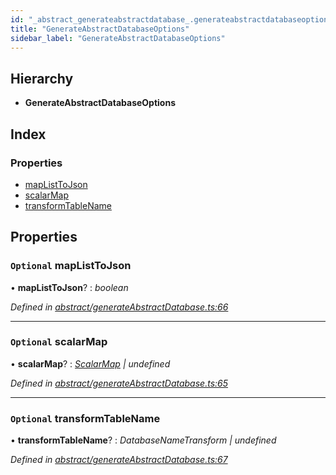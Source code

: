 ```yaml
---
id: "_abstract_generateabstractdatabase_.generateabstractdatabaseoptions"
title: "GenerateAbstractDatabaseOptions"
sidebar_label: "GenerateAbstractDatabaseOptions"
---
```


## Hierarchy

* **GenerateAbstractDatabaseOptions**

## Index

### Properties

* [mapListToJson](_abstract_generateabstractdatabase_.generateabstractdatabaseoptions.md#optional-maplisttojson)
* [scalarMap](_abstract_generateabstractdatabase_.generateabstractdatabaseoptions.md#optional-scalarmap)
* [transformTableName](_abstract_generateabstractdatabase_.generateabstractdatabaseoptions.md#optional-transformtablename)

## Properties

### `Optional` mapListToJson

• **mapListToJson**? : *boolean*

*Defined in [abstract/generateAbstractDatabase.ts:66](https://github.com/aerogear/graphback/blob/bc616b51/packages/graphql-migrations/src/abstract/generateAbstractDatabase.ts#L66)*

___

### `Optional` scalarMap

• **scalarMap**? : *[ScalarMap](../modules/_abstract_generateabstractdatabase_.md#scalarmap) | undefined*

*Defined in [abstract/generateAbstractDatabase.ts:65](https://github.com/aerogear/graphback/blob/bc616b51/packages/graphql-migrations/src/abstract/generateAbstractDatabase.ts#L65)*

___

### `Optional` transformTableName

• **transformTableName**? : *DatabaseNameTransform | undefined*

*Defined in [abstract/generateAbstractDatabase.ts:67](https://github.com/aerogear/graphback/blob/bc616b51/packages/graphql-migrations/src/abstract/generateAbstractDatabase.ts#L67)*
